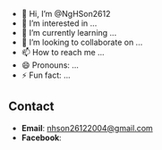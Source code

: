 - 👋 Hi, I’m @NgHSon2612 
- 👀 I’m interested in ...
- 🌱 I’m currently learning ...
- 💞️ I’m looking to collaborate on ...
- 📫 How to reach me ...
- 😄 Pronouns: ...
- ⚡ Fun fact: ...

## Contact

- **Email**: [nhson26122004@gmail.com](mailto:nhson26122004@gmail.com)
- **Facebook**: 


<!---
NgHSon2612/NgHSon2612 is a ✨ special ✨ repository because its `README.md` (this file) appears on your GitHub profile.
You can click the Preview link to take a look at your changes.
--->

